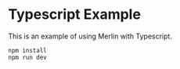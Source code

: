 # Typescript Example

This is an example of using Merlin with Typescript.

```
npm install
npm run dev
```
